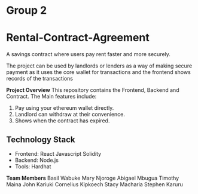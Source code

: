 
#  Group 2

# Rental-Contract-Agreement
A savings contract where users pay rent faster and more securely.

The project can be used by landlords or lenders as a way of making secure payment as it uses the core wallet for transactions and the frontend shows records of the transactions 

**Project Overview**
This repository contains the Frontend, Backend and Contract. The Main features include:
1. Pay using your ethereum wallet directly.
2. Landlord can withdraw at their convenience.
3. Shows when the contract has expired.

## Technology Stack

- Frontend: React Javascript Solidity 
- Backend: Node.js
- Tools: Hardhat

**Team Members**
Basil Wabuke
Mary Njoroge
Abigael Mbugua
Timothy Maina
John Kariuki
Cornelius Kipkoech
Stacy Macharia
Stephen Karuru
